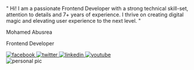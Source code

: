 <!doctype html>
<html lang="en">

<head>
    <meta charset="UTF-8">
    <meta name="viewport"
        content="width=device-width, user-scalable=no, initial-scale=1.0, maximum-scale=1.0, minimum-scale=1.0">
    <meta http-equiv="X-UA-Compatible" content="ie=edge">
    <title>Simple Portfolio</title>
    <link rel="stylesheet" href="./styles/reset.css">
    <link rel="stylesheet" href="./styles/styles.css">
</head>

<body>
    <div class="container">
        <div class="container__content">
            <div class="container__textContent">
                <p class="container__text">
                    " Hi! I am a passionate Frontend Developer with a strong technical skill-set, attention to details and
                    7+ years of experience. I thrive on creating digital magic and elevating user experience to the next
                    level. "
                </p>
                <div class="container__authorData">
                    <p class="container__authorName">Mohamed Abusrea</p>
                    <p class="container__authorPosition">Frontend Developer</p>
                </div>
                <div class="container__socialLinks">
                    <a class="container__socialLink" 
                       href="https://www.facebook.com/mabusrea" 
                       target="_blank">
                        <img class="container__socialImage" src="./images/facebook.svg" alt="facebook">
                    </a>
                    <a class="container__socialLink" 
                       href="https://twitter.com/mohamed_abusrea"
                       target="_blank">
                        <img class="container__socialImage" src="./images/twitter.svg" alt="twitter">
                    </a>
                    <a class="container__socialLink" 
                       href="https://www.linkedin.com/in/mohamedabusrea/"
                       target="_blank">
                        <img class="container__socialImage" src="./images/linkedin.svg" alt="linkedin">
                    </a>
                    <a class="container__socialLink" 
                       href="https://www.youtube.com/c/mohamedabusrea/"
                       target="_blank">
                        <img class="container__socialImage" src="./images/youtube.svg" alt="youtube">
                    </a>
                </div>
            </div>
            <div class="container__imageContent">
                <img class="container__image" src="./images/personal-pic.jpg" alt="personal pic">
            </div>
        </div>
    </div>
</body>

<script src="./scripts.js"></script>
</html>
